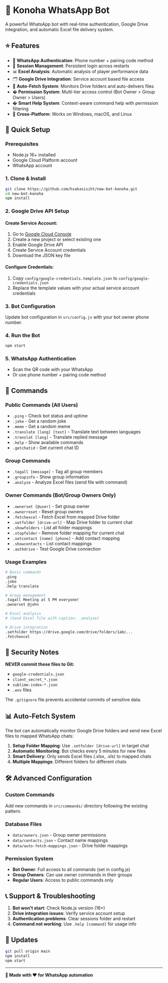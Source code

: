 # 🍃 Konoha WhatsApp Bot

A powerful WhatsApp bot with real-time authentication, Google Drive integration, and automatic Excel file delivery system.

## ⭐ Features

- 🔐 **WhatsApp Authentication**: Phone number + pairing code method
- 💾 **Session Management**: Persistent login across restarts  
- 📊 **Excel Analysis**: Automatic analysis of player performance data
- 🗂️ **Google Drive Integration**: Service account based file access
- 🤖 **Auto-Fetch System**: Monitors Drive folders and auto-delivers files
- � **Permission System**: Multi-tier access control (Bot Owner > Group Owner > Users)
- � **Smart Help System**: Context-aware command help with permission filtering
- 📱 **Cross-Platform**: Works on Windows, macOS, and Linux

## 🚀 Quick Setup

### Prerequisites
- Node.js 16+ installed
- Google Cloud Platform account
- WhatsApp account

### 1. Clone & Install
```bash
git clone https://github.com/hsakasisiht/new-bot-konoha.git
cd new-bot-konoha
npm install
```

### 2. Google Drive API Setup

#### Create Service Account:
1. Go to [Google Cloud Console](https://console.cloud.google.com/)
2. Create a new project or select existing one
3. Enable Google Drive API
4. Create Service Account credentials
5. Download the JSON key file

#### Configure Credentials:
1. Copy `config/google-credentials.template.json` to `config/google-credentials.json`
2. Replace the template values with your actual service account credentials

### 3. Bot Configuration
Update bot configuration in `src/config.js` with your bot owner phone number.

### 4. Run the Bot
```bash
npm start
```

### 5. WhatsApp Authentication
- Scan the QR code with your WhatsApp
- Or use phone number + pairing code method

## 🤖 Commands

### Public Commands (All Users)
- `.ping` - Check bot status and uptime
- `.joke` - Get a random joke
- `.meme` - Get a random meme
- `.translate [lang] [text]` - Translate text between languages  
- `.translat [lang]` - Translate replied message
- `.help` - Show available commands
- `.getchatid` - Get current chat ID

### Group Commands  
- `.tagall [message]` - Tag all group members
- `.groupinfo` - Show group information
- `.analyze` - Analyze Excel files (send file with command)

### Owner Commands (Bot/Group Owners Only)
- `.ownerset [@user]` - Set group owner
- `.ownerreset` - Reset group owners
- `.fetchexcel` - Fetch Excel from mapped Drive folder
- `.setfolder [drive-url]` - Map Drive folder to current chat
- `.showfolders` - List all folder mappings
- `.stopfolder` - Remove folder mapping for current chat
- `.setcontact [name] [phone]` - Add contact mapping
- `.showcontacts` - List contact mappings
- `.authdrive` - Test Google Drive connection

### Usage Examples
```bash
# Basic commands
.ping
.joke
.help translate

# Group management
.tagall Meeting at 5 PM everyone!
.ownerset @john

# Excel analysis
# (Send Excel file with caption: .analyze)

# Drive integration  
.setfolder https://drive.google.com/drive/folders/1abc...
.fetchexcel
```

## 🔐 Security Notes

**NEVER commit these files to Git:**
- `google-credentials.json`
- `client_secret_*.json` 
- `sublime-index-*.json`
- `.env` files

The `.gitignore` file prevents accidental commits of sensitive data.

## 📊 Auto-Fetch System

The bot can automatically monitor Google Drive folders and send new Excel files to mapped WhatsApp chats:

1. **Setup Folder Mapping**: Use `.setfolder [drive-url]` in target chat
2. **Automatic Monitoring**: Bot checks every 5 minutes for new files  
3. **Smart Delivery**: Only sends Excel files (.xlsx, .xls) to mapped chats
4. **Multiple Mappings**: Different folders for different chats

## 🛠️ Advanced Configuration

### Custom Commands
Add new commands in `src/commands/` directory following the existing pattern.

### Database Files
- `data/owners.json` - Group owner permissions
- `data/contacts.json` - Contact name mappings  
- `data/auto-fetch-mappings.json` - Drive folder mappings

### Permission System
- **Bot Owner**: Full access to all commands (set in config.js)
- **Group Owners**: Can use owner commands in their groups
- **Regular Users**: Access to public commands only

## 📞 Support & Troubleshooting

1. **Bot won't start**: Check Node.js version (16+)
2. **Drive integration issues**: Verify service account setup
3. **Authentication problems**: Clear sessions folder and restart
4. **Command not working**: Use `.help [command]` for usage info

## 🔄 Updates

```bash
git pull origin main
npm install
npm start
```

---
**🍃 Made with ❤️ for WhatsApp automation**